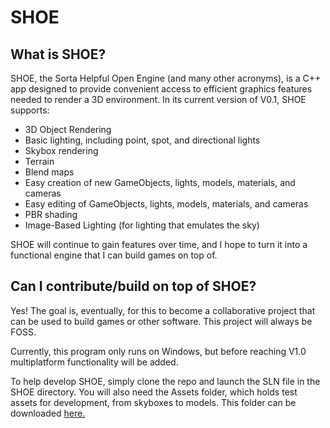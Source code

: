 # SHOE

## What is SHOE?

SHOE, the Sorta Helpful Open Engine (and many other acronyms), is a C++ app designed to provide convenient access to efficient graphics features needed to render a 3D environment. In its current version of V0.1, SHOE supports:

- 3D Object Rendering
- Basic lighting, including point, spot, and directional lights
- Skybox rendering
- Terrain
- Blend maps
- Easy creation of new GameObjects, lights, models, materials, and cameras
- Easy editing of GameObjects, lights, models, materials, and cameras
- PBR shading
- Image-Based Lighting (for lighting that emulates the sky)

SHOE will continue to gain features over time, and I hope to turn it into a functional engine that I can build games on top of.

## Can I contribute/build on top of SHOE?

Yes! The goal is, eventually, for this to become a collaborative project that can be used to build games or other software. This project will always be FOSS.

Currently, this program only runs on Windows, but before reaching V1.0 multiplatform functionality will be added.

To help develop SHOE, simply clone the repo and launch the SLN file in the SHOE directory. You will also need the Assets folder, which holds test assets for development, from skyboxes to models. This folder can be downloaded [here.](https://github.com/crigney3/SHOE)